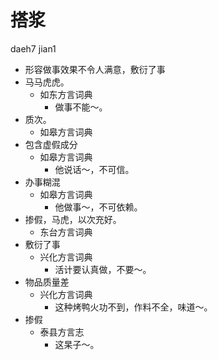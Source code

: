 # 搭浆
daeh7 jian1
+ 形容做事效果不令人满意，敷衍了事
+ 马马虎虎。
  * 如东方言词典
    - 做事不能～。
+ 质次。
  * 如皋方言词典
+ 包含虚假成分
  * 如皋方言词典
    - 他说话～，不可信。
+ 办事糊混
  * 如皋方言词典
    - 他做事～，不可依赖。
+ 掺假，马虎，以次充好。
  * 东台方言词典
+ 敷衍了事
  * 兴化方言词典
    - 活计要认真做，不要～。
+ 物品质量差
  * 兴化方言词典
    - 这种烤鸭火功不到，作料不全，味道～。
+ 掺假
  * 泰县方言志
    - 这杲子～。
